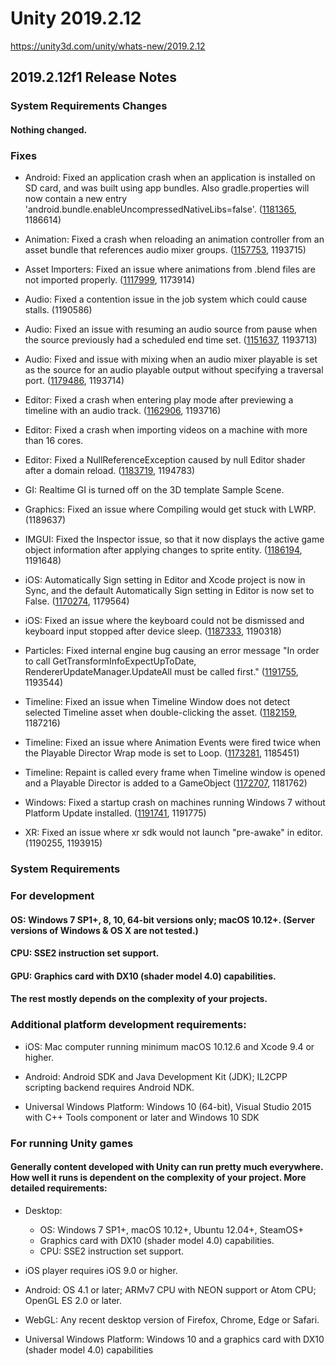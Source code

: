 # Unity 2019.2.12
https://unity3d.com/unity/whats-new/2019.2.12

## 2019.2.12f1 Release Notes


### System Requirements Changes

#### Nothing changed.

### Fixes
<ul>
<li><p>Android: Fixed an application crash when an application is installed on SD card, and was built using app bundles.  Also  gradle.properties will now contain a new entry 'android.bundle.enableUncompressedNativeLibs=false'. (<a href="https://issuetracker.unity3d.com/issues/android-crash-in-java-dot-lang-dot-unsatisfiedlinkerror-when-application-location-is-changed-to-sd-card-on-android-device">1181365</a>, 1186614)</p></li>
<li><p>Animation: Fixed a crash when reloading an animation controller from an asset bundle that references audio mixer groups. (<a href="https://issuetracker.unity3d.com/issues/crash-on-animationblendtreeplayable-propagatestatemachineinfotochildclips-when-loading-a-scene-for-a-second-time">1157753</a>, 1193715)</p></li>
<li><p>Asset Importers: Fixed an issue where animations from .blend files are not imported properly. (<a href="https://issuetracker.unity3d.com/issues/import-errors-when-converting-from-blend-to-fbx">1117999</a>, 1173914)</p></li>
<li><p>Audio: Fixed a contention issue in the job system which could cause stalls. (1190586)</p></li>
<li><p>Audio: Fixed an issue with resuming an audio source from pause when the source previously had a scheduled end time set. (<a href="https://issuetracker.unity3d.com/issues/scheduled-audiosource-stops-playing-after-resuming-from-a-pause-when-its-setscheduledendtime-is-set-to-some-value">1151637</a>, 1193713)</p></li>
<li><p>Audio: Fixed and issue with mixing when an audio mixer playable is set as the source for an audio playable output without specifying a traversal port. (<a href="https://issuetracker.unity3d.com/issues/playables-api-audiomixerplayable-plays-only-the-clip-from-first-input-when-crossfading-at-least-two-clips">1179486</a>, 1193714)</p></li>
<li><p>Editor: Fixed a crash when entering play mode after previewing a timeline with an audio track. (<a href="https://issuetracker.unity3d.com/issues/crash-on-audiomanager-fixedupdate-when-starting-play-mode-after-previewing-an-audio-track-in-the-timeline">1162906</a>, 1193716)</p></li>
<li><p>Editor: Fixed a crash when importing videos on a machine with more than 16 cores.</p></li>
<li><p>Editor: Fixed a NullReferenceException caused by null Editor shader after a domain reload. (<a href="https://issuetracker.unity3d.com/issues/windowmanagement-nullreferenceexception-is-thrown-on-changing-scale-factor-of-the-screen-from-windows-display-settings">1183719</a>, 1194783)</p></li>
<li><p>GI: Realtime GI is turned off on the 3D template Sample Scene.</p></li>
<li><p>Graphics: Fixed an issue where Compiling would get stuck with LWRP. (1189637)</p></li>
<li><p>IMGUI: Fixed the Inspector issue, so that it now displays the active game object information after applying changes to sprite entity. (<a href="https://issuetracker.unity3d.com/issues/imgui-inspector-doesnt-reflect-the-information-of-selected-gameobject-in-hierarchy-after-applying-changes-to-sprite">1186194</a>, 1191648)</p></li>
<li><p>iOS: Automatically Sign setting in Editor and Xcode project is now in Sync, and the default Automatically Sign setting in Editor is now set to False. (<a href="https://issuetracker.unity3d.com/issues/ios-automatically-sign-setting-enabled-by-default-in-editor-appears-disabled-in-xcode-in-case-of-batch-build">1170274</a>, 1179564)</p></li>
<li><p>iOS: Fixed an issue where the keyboard could not be dismissed and keyboard input stopped after device sleep. (<a href="https://issuetracker.unity3d.com/issues/ios-13-if-the-keyboard-is-brought-up-and-the-device-goes-to-sleep-after-waking-the-device-the-keyboard-cannot-be-dismissed">1187333</a>, 1190318)</p></li>
<li><p>Particles: Fixed internal engine bug causing an error message "In order to call GetTransformInfoExpectUpToDate, RendererUpdateManager.UpdateAll must be called first." (<a href="https://issuetracker.unity3d.com/issues/lwrp-gettransforminfoexpectuptodate-rendererupdatemanager-dot-updateall-race-condition-error-message">1191755</a>, 1193544)</p></li>
<li><p>Timeline: Fixed an issue when Timeline Window does not detect selected Timeline asset when double-clicking the asset. (<a href="https://issuetracker.unity3d.com/issues/timeline-window-does-not-detect-selected-timeline-asset-when-double-clicking-the-asset">1182159</a>, 1187216)</p></li>
<li><p>Timeline: Fixed an issue where Animation Events were fired twice when the Playable Director Wrap mode is set to Loop. (<a href="https://issuetracker.unity3d.com/issues/animation-event-in-timeline-triggers-twice">1173281</a>, 1185451)</p></li>
<li><p>Timeline: Repaint is called every frame when Timeline window is opened and a Playable Director is added to a GameObject (<a href="https://issuetracker.unity3d.com/issues/panelupdate-is-called-every-frame-when-timeline-is-opened-and-playable-director-with-an-empty-playable-field-is-selected">1172707</a>, 1181762)</p></li>
<li><p>Windows: Fixed a startup crash on machines running Windows 7 without Platform Update installed. (<a href="https://issuetracker.unity3d.com/issues/windows-player-crashes-on-windows-7-without-platform-update">1191741</a>, 1191775)</p></li>
<li><p>XR: Fixed an issue where xr sdk would not launch "pre-awake" in editor. (1190255, 1193915)</p></li>
</ul>

### System Requirements

### For development

#### OS: Windows 7 SP1+, 8, 10, 64-bit versions only; macOS 10.12+. (Server versions of Windows & OS X are not tested.)

#### CPU: SSE2 instruction set support.

#### GPU: Graphics card with DX10 (shader model 4.0) capabilities.

#### The rest mostly depends on the complexity of your projects.

### Additional platform development requirements:
<ul>
<li><p>iOS: Mac computer running minimum macOS 10.12.6 and Xcode 9.4 or higher.</p></li>
<li><p>Android: Android SDK and Java Development Kit (JDK); IL2CPP scripting backend requires Android NDK.</p></li>
<li><p>Universal Windows Platform: Windows 10 (64-bit), Visual Studio 2015 with C++ Tools component or later and Windows 10 SDK</p></li>
</ul>

### For running Unity games

#### Generally content developed with Unity can run pretty much everywhere. How well it runs is dependent on the complexity of your project. More detailed requirements:
<ul>
<li><p>Desktop:</p> 
<ul>
<li>OS: Windows 7 SP1+, macOS 10.12+, Ubuntu 12.04+, SteamOS+</li>
<li>Graphics card with DX10 (shader model 4.0) capabilities.</li>
<li>CPU: SSE2 instruction set support.</li>
</ul></li>
<li><p>iOS player requires iOS 9.0 or higher.</p></li>
<li><p>Android: OS 4.1 or later; ARMv7 CPU with NEON support or Atom CPU; OpenGL ES 2.0 or later.</p></li>
<li><p>WebGL: Any recent desktop version of Firefox, Chrome, Edge or Safari.</p></li>
<li><p>Universal Windows Platform: Windows 10 and a graphics card with DX10 (shader model 4.0) capabilities</p></li>
</ul>
